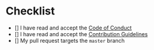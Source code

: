 # Checklist

<!-- Please follow this checklist and put an x in each of the boxes, like[x]. It will ensure that our team takes your pull request seriously. -->

- [] I have read and accept the [Code of Conduct](https://github.com/meme2k21/crispy-system/blob/main/CODE_OF_CONDUCT.md)
- [] I have read and accept the [Contribution Guidelines](https://github.com/meme2k21/crispy-system/commit/14defd64a13cf7e764aea268f3e559f9201d76d5)
- [] My pull request targets the `master` branch

<!-- Feel free to add ant additional description of changes below this line -->
